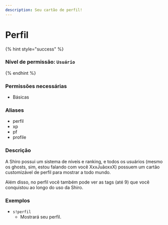 ```yaml
---
description: Seu cartão de perfil!
---
```


# Perfil

{% hint style="success" %}
### Nível de permissão: `Usuário`
{% endhint %}

### Permissões necessárias

* Básicas

### Aliases

* perfil
* xp
* pf
* profile

### Descrição

A Shiro possui um sistema de níveis e ranking, e todos os usuários \(mesmo os ghosts, sim, estou falando com você XxxJuãoxxX\) possuem um cartão customizável de perfil para mostrar a todo mundo.

Além disso, no perfil você também pode ver as tags \(até 9\) que você conquistou ao longo do uso da Shiro.

### Exemplos

* `s!perfil`
  * Mostrará seu perfil.

